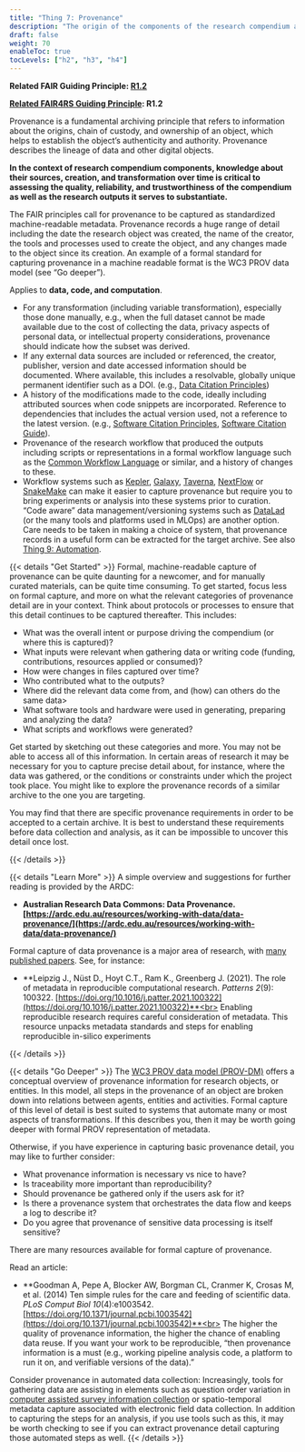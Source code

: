```yaml
---
title: "Thing 7: Provenance"
description: "The origin of the components of the research compendium and how each has changed over time is evident. "
draft: false
weight: 70
enableToc: true
tocLevels: ["h2", "h3", "h4"]
---
```


**Related FAIR Guiding Principle: [R1.2]()**

**[Related FAIR4RS Guiding Principle](https://doi.org/10.15497/RDA00068): R1.2**

Provenance is a fundamental archiving principle that refers to information about the origins, chain of custody, and ownership of an object, which helps to establish the object’s authenticity and authority. Provenance describes the lineage of data and other digital objects.

**In the context of research compendium components, knowledge about their sources, creation, and transformation over time is critical to assessing the quality, reliability, and trustworthiness of the compendium as well as the research outputs it serves to substantiate.**

The FAIR principles call for provenance to be captured as standardized machine-readable metadata. Provenance records a huge range of detail including the date the research object was created, the name of the creator, the tools and processes used to create the object, and any changes made to the object since its creation. An example of a formal standard for capturing provenance in a machine readable format is the WC3 PROV data model (see “Go deeper”).

Applies to **data, code, and computation**.

- For any transformation (including variable transformation), especially those done manually, e.g., when the full dataset cannot be made available due to the cost of collecting the data, privacy aspects of personal data, or intellectual property considerations, provenance should indicate how the subset was derived.
- If any external data sources are included or referenced, the creator, publisher, version and date accessed information should be documented. Where available, this includes a resolvable, globally unique permanent identifier such as a DOI. (e.g., [Data Citation Principles](https://doi.org/10.25490/a97f-egyk))
- A history of the modifications made to the code, ideally including attributed sources when code snippets are incorporated. Reference to dependencies that includes the actual version used, not a reference to the latest version. (e.g., [Software Citation Principles](https://doi.org/10.7717/peerj-cs.86), [Software Citation Guide](https://doi.org/10.12688/f1000research.26932.2)).
- Provenance of the research workflow that produced the outputs including scripts or representations in a formal workflow language such as the [Common Workflow Language](https://www.commonwl.org/user_guide/) or similar, and a history of changes to these.
- Workflow systems such as [Kepler](https://code.kepler-project.org/code/kepler/trunk/modules/provenance/docs/provenance.pdf), [Galaxy](https://docs.galaxyproject.org/en/master/api/api.html#module-galaxy.webapps.galaxy.api.provenance), [Taverna](http://www.taverna.org.uk/documentation/taverna-2-x/provenance/), [NextFlow](https://www.nextflow.io/blog/2019/easy-provenance-report.html) or [SnakeMake](https://snakemake.readthedocs.io/en/stable/snakefiles/reporting.html) can make it easier to capture provenance but require you to bring experiments or analysis into these systems prior to curation. “Code aware” data management/versioning systems such as [DataLad](https://www.datalad.org/) (or the many tools and platforms used in MLOps) are another option. Care needs to be taken in making a choice of system, that provenance records in a useful form can be
extracted for the target archive. See also [Thing 9: Automation](../thing09).


{{< details "Get Started" >}}
Formal, machine-readable capture of provenance can be quite daunting for a newcomer, and for manually curated materials, can be quite time consuming. To get started, focus less on formal capture, and more on what the relevant categories of provenance detail are in your context. Think about protocols or processes to ensure that this detail continues to be captured thereafter. This includes:

- What was the overall intent or purpose driving the compendium (or where this is captured)?
- What inputs were relevant when gathering data or writing code (funding, contributions, resources applied or consumed)?
- How were changes in files captured over time?
- Who contributed what to the outputs?
- Where did the relevant data come from, and (how) can others do the same data>
- What software tools and hardware were used in generating, preparing and analyzing the data?
- What scripts and workflows were generated?

Get started by sketching out these categories and more. You may not be able to access all of this information. In certain areas of research it may be necessary for you to capture precise detail about, for instance, where the data was gathered, or the conditions or constraints under which the project took place. You might like to explore the provenance records of a similar archive to the one you are targeting.

You may find that there are specific provenance requirements in order to be accepted to a certain archive. It is best to understand these requirements before data collection and analysis, as it can be impossible to uncover this detail once lost.

{{< /details >}}

{{< details "Learn More" >}}
A simple overview and suggestions for further reading is provided by the ARDC:

- **Australian Research Data Commons: Data Provenance. [https://ardc.edu.au/resources/working-with-data/data-provenance/](https://ardc.edu.au/resources/working-with-data/data-provenance/)**

Formal capture of data provenance is a major area of research, with [many published papers](https://www.sciencedirect.com/topics/computer-science/data-provenance). See, for instance:

- **Leipzig J., Nüst D., Hoyt C.T., Ram K., Greenberg J. (2021). The role of metadata in reproducible computational research. *Patterns 2*(9): 100322. [https://doi.org/10.1016/j.patter.2021.100322](https://doi.org/10.1016/j.patter.2021.100322)**<br>
Enabling reproducible research requires careful consideration of metadata. This resource unpacks metadata standards and steps for enabling reproducible in-silico experiments

{{< /details >}}

{{< details "Go Deeper" >}}
The [WC3 PROV data model (PROV-DM)](http://www.w3.org/2012/10/prov-dm) offers a conceptual overview of provenance information for research objects, or entities. In this model, all steps in the provenance of an object are broken down into relations between agents, entities and activities. Formal capture of this level of detail is best suited to systems that automate many or most aspects of transformations. If this describes you, then it may be worth going deeper with formal PROV representation of metadata.

Otherwise, if you have experience in capturing basic provenance detail, you may like to further consider:

- What provenance information is necessary vs nice to have?
- Is traceability more important than reproducibility?
- Should provenance be gathered only if the users ask for it?
- Is there a provenance system that orchestrates the data flow and keeps a log to describe it?
- Do you agree that provenance of sensitive data processing is itself sensitive?

There are many resources available for formal capture of provenance.

Read an article:

- **Goodman A, Pepe A, Blocker AW, Borgman CL, Cranmer K, Crosas M, et al. (2014) Ten simple rules for the care and feeding of scientific data. *PLoS Comput Biol 10*(4):e1003542. [https://doi.org/10.1371/journal.pcbi.1003542](https://doi.org/10.1371/journal.pcbi.1003542)**<br>
The higher the quality of provenance information, the higher the chance of enabling data reuse. If you want your work to be reproducible, “then provenance information is a must (e.g., working pipeline analysis code, a platform to run it on, and verifiable versions of the data).”

Consider provenance in automated data collection: Increasingly, tools for gathering data are assisting in elements such as question order variation in [computer assisted survey information collection](https://en.wikipedia.org/wiki/Computer-assisted_survey_information_collection) or spatio-temporal metadata capture associated with electronic field data collection. In addition to capturing the steps for an analysis, if you use tools such as this, it may be worth checking to see if you can extract provenance detail capturing those automated steps as well.
{{< /details >}}
